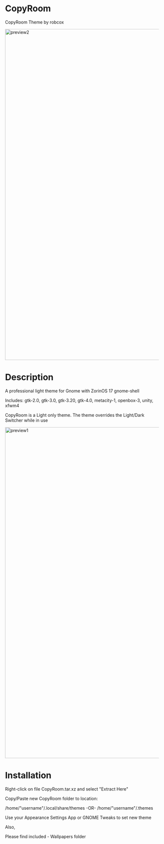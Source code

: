# CopyRoom
CopyRoom Theme by robcox

<img width="1920" height="1080" alt="preview2" src="https://github.com/user-attachments/assets/73d156e5-a900-4f9c-beca-fdd63df2ed7d" />

# Description
A professional light theme for Gnome with ZorinOS 17 gnome-shell

Includes: gtk-2.0, gtk-3.0, gtk-3.20, gtk-4.0, metacity-1, openbox-3, unity, xfwm4

CopyRoom is a Light only theme. The theme overrides the Light/Dark Switcher while in use

<img width="1920" height="1080" alt="preview1" src="https://github.com/user-attachments/assets/7e48bb3f-135d-40a1-ae22-20f343863ad5" />

# Installation
Right-click on file CopyRoom.tar.xz and select "Extract Here"

Copy/Paste new CopyRoom folder to location:

/home/"username"/.local/share/themes
-OR-
/home/"username"/.themes

Use your Appearance Settings App or GNOME Tweaks to set new theme

Also,

Please find included - Wallpapers folder

